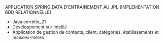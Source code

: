 APPLICATION SPRING DATA D'ENTRAINEMENT AU JPL (IMPLEMENTATION BDD RELATIONNELLE)
- Java corretto_21
- Développement sur IntelliJ
- Application de gestion de contacts, client, catégories, établissements et maisons-mères
